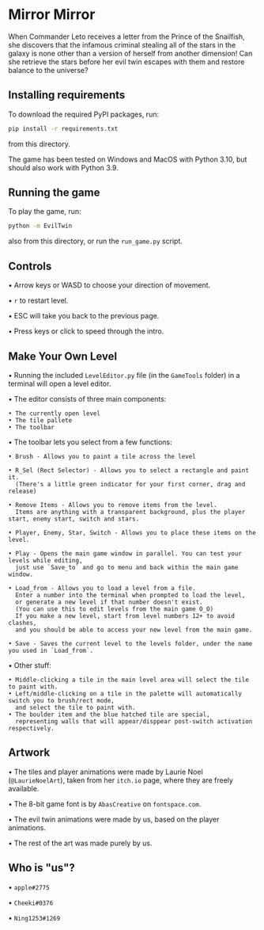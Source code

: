 <!-- https://pyweek.readthedocs.io/en/latest/help.html#how-to-submit-your-entry -->
# Mirror Mirror

When Commander Leto receives a letter from the Prince of the Snailfish,
she discovers that the infamous criminal stealing all of the stars in
the galaxy is none other than a version of herself from another dimension!
Can she retrieve the stars before her evil twin escapes with them and restore balance to the universe?

## Installing requirements

To download the required PyPI packages, run:

```sh
pip install -r requirements.txt
```

from this directory.

The game has been tested on Windows and MacOS with Python 3.10, but should also work with Python 3.9.

## Running the game

To play the game, run:

```sh
python -m EvilTwin
```

also from this directory, or run the `run_game.py` script.

## Controls

• Arrow keys or WASD to choose your direction of movement.

• `r` to restart level.

• ESC will take you back to the previous page.

• Press keys or click to speed through the intro.

## Make Your Own Level

• Running the included `LevelEditor.py` file (in the `GameTools` folder) in a terminal will open a level editor.

• The editor consists of three main components:

    • The currently open level
    • The tile pallete
    • The toolbar

• The toolbar lets you select from a few functions:

    • Brush - Allows you to paint a tile across the level

    • R_Sel (Rect Selector) - Allows you to select a rectangle and paint it. 
      (There's a little green indicator for your first corner, drag and release)

    • Remove Items - Allows you to remove items from the level.
      Items are anything with a transparent background, plus the player start, enemy start, switch and stars.

    • Player, Enemy, Star, Switch - Allows you to place these items on the level.

    • Play - Opens the main game window in parallel. You can test your levels while editing, 
      just use `Save_to` and go to menu and back within the main game window.

    • Load_from - Allows you to load a level from a file. 
      Enter a number into the terminal when prompted to load the level, 
      or generate a new level if that number doesn't exist.
      (You can use this to edit levels from the main game O_O)
      If you make a new level, start from level numbers 12+ to avoid clashes, 
      and you should be able to access your new level from the main game.

    • Save - Saves the current level to the levels folder, under the name you used in `Load_from`.

• Other stuff:

    • Middle-clicking a tile in the main level area will select the tile to paint with.
    • Left/middle-clicking on a tile in the palette will automatically switch you to brush/rect mode, 
      and select the tile to paint with.
    • The boulder item and the blue hatched tile are special, 
      representing walls that will appear/disppear post-switch activation respectively.
## Artwork

• The tiles and player animations were made by Laurie Noel (`@LaurieNoelArt`), taken from her `itch.io` page, where they are freely available.

• The 8-bit game font is by `AbasCreative` on `fontspace.com`.

• The evil twin animations were made by us, based on the player animations.

• The rest of the art was made purely by us.

## Who is "us"?

• `applе#2775`

• `Cheeki#0376`

• `Ning1253#1269`
